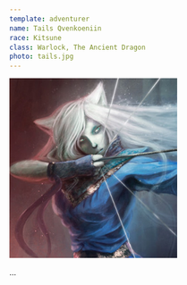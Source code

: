 ```yaml
---
template: adventurer
name: Tails Qvenkoeniin
race: Kitsune
class: Warlock, The Ancient Dragon
photo: tails.jpg
---
```


<img src="./tails.jpg" alt="Tails" class="align-left" style="max-width: 300px;"/>

...
